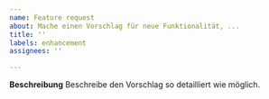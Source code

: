 ```yaml
---
name: Feature request
about: Mache einen Vorschlag für neue Funktionalität, ...
title: ''
labels: enhancement
assignees: ''

---
```


**Beschreibung**
Beschreibe den Vorschlag so detailliert wie möglich.

